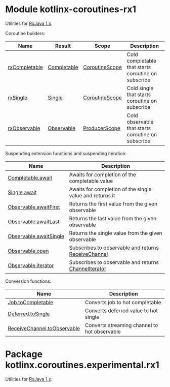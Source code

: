 # Module kotlinx-coroutines-rx1

Utilities for [RxJava 1.x](https://github.com/ReactiveX/RxJava/tree/1.x).

Coroutine builders:

| **Name**        | **Result**                    | **Scope**        | **Description**
| --------------- | ----------------------------- | ---------------- | ---------------
| [rxCompletable] | [Completable][rx.Completable] | [CoroutineScope] | Cold completable that starts coroutine on subscribe
| [rxSingle]      | [Single][rx.Single]           | [CoroutineScope] | Cold single that starts coroutine on subscribe
| [rxObservable]  | [Observable][rx.Observable]   | [ProducerScope]  | Cold observable that starts coroutine on subscribe

Suspending extension functions and suspending iteration:

| **Name** | **Description**
| -------- | ---------------
| [Completable.await][rx.Completable.await] | Awaits for completion of the completable value 
| [Single.await][rx.Single.await] | Awaits for completion of the single value and returns it 
| [Observable.awaitFirst][rx.Observable.awaitFirst] | Returns the first value from the given observable
| [Observable.awaitLast][rx.Observable.awaitFirst] | Returns the last value from the given observable
| [Observable.awaitSingle][rx.Observable.awaitSingle] | Returns the single value from the given observable
| [Observable.open][rx.Observable.open] | Subscribes to observable and returns [ReceiveChannel] 
| [Observable.iterator][rx.Observable.iterator] | Subscribes to observable and returns [ChannelIterator]

Conversion functions:

| **Name** | **Description**
| -------- | ---------------
| [Job.toCompletable][kotlinx.coroutines.experimental.Job.toCompletable] | Converts job to hot completable
| [Deferred.toSingle][kotlinx.coroutines.experimental.Deferred.toSingle] | Converts deferred value to hot single
| [ReceiveChannel.toObservable][kotlinx.coroutines.experimental.channels.ReceiveChannel.toObservable] | Converts streaming channel to hot observable

<!--- SITE_ROOT https://kotlin.github.io/kotlinx.coroutines/kotlinx-coroutines-core -->
<!--- DOCS_ROOT kotlinx-coroutines-core/target/dokka/kotlinx-coroutines-core -->
<!--- INDEX kotlinx.coroutines.experimental -->
[CoroutineScope]: https://kotlin.github.io/kotlinx.coroutines/kotlinx-coroutines-core/kotlinx.coroutines.experimental/-coroutine-scope/index.html
<!--- INDEX kotlinx.coroutines.experimental.channels -->
[ProducerScope]: https://kotlin.github.io/kotlinx.coroutines/kotlinx-coroutines-core/kotlinx.coroutines.experimental.channels/-producer-scope/index.html
[ReceiveChannel]: https://kotlin.github.io/kotlinx.coroutines/kotlinx-coroutines-core/kotlinx.coroutines.experimental.channels/-receive-channel/index.html
[ChannelIterator]: https://kotlin.github.io/kotlinx.coroutines/kotlinx-coroutines-core/kotlinx.coroutines.experimental.channels/-channel-iterator/index.html
<!--- SITE_ROOT https://kotlin.github.io/kotlinx.coroutines/kotlinx-coroutines-rx1 -->
<!--- DOCS_ROOT kotlinx-coroutines-rx1/target/dokka/kotlinx-coroutines-rx1 -->
<!--- INDEX kotlinx.coroutines.experimental.rx1 -->
[rxCompletable]: https://kotlin.github.io/kotlinx.coroutines/kotlinx-coroutines-rx1/kotlinx.coroutines.experimental.rx1/rx-completable.html
[rx.Completable]: https://kotlin.github.io/kotlinx.coroutines/kotlinx-coroutines-rx1/kotlinx.coroutines.experimental.rx1/rx.-completable/index.html
[rxSingle]: https://kotlin.github.io/kotlinx.coroutines/kotlinx-coroutines-rx1/kotlinx.coroutines.experimental.rx1/rx-single.html
[rx.Single]: https://kotlin.github.io/kotlinx.coroutines/kotlinx-coroutines-rx1/kotlinx.coroutines.experimental.rx1/rx.-single/index.html
[rxObservable]: https://kotlin.github.io/kotlinx.coroutines/kotlinx-coroutines-rx1/kotlinx.coroutines.experimental.rx1/rx-observable.html
[rx.Observable]: https://kotlin.github.io/kotlinx.coroutines/kotlinx-coroutines-rx1/kotlinx.coroutines.experimental.rx1/rx.-observable/index.html
[rx.Completable.await]: https://kotlin.github.io/kotlinx.coroutines/kotlinx-coroutines-rx1/kotlinx.coroutines.experimental.rx1/await.html
[rx.Single.await]: https://kotlin.github.io/kotlinx.coroutines/kotlinx-coroutines-rx1/kotlinx.coroutines.experimental.rx1/await.html
[rx.Observable.awaitFirst]: https://kotlin.github.io/kotlinx.coroutines/kotlinx-coroutines-rx1/kotlinx.coroutines.experimental.rx1/await-first.html
[rx.Observable.awaitSingle]: https://kotlin.github.io/kotlinx.coroutines/kotlinx-coroutines-rx1/kotlinx.coroutines.experimental.rx1/await-single.html
[rx.Observable.open]: https://kotlin.github.io/kotlinx.coroutines/kotlinx-coroutines-rx1/kotlinx.coroutines.experimental.rx1/open.html
[rx.Observable.iterator]: https://kotlin.github.io/kotlinx.coroutines/kotlinx-coroutines-rx1/kotlinx.coroutines.experimental.rx1/iterator.html
[kotlinx.coroutines.experimental.Job.toCompletable]: https://kotlin.github.io/kotlinx.coroutines/kotlinx-coroutines-rx1/kotlinx.coroutines.experimental.rx1/to-completable.html
[kotlinx.coroutines.experimental.Deferred.toSingle]: https://kotlin.github.io/kotlinx.coroutines/kotlinx-coroutines-rx1/kotlinx.coroutines.experimental.rx1/to-single.html
[kotlinx.coroutines.experimental.channels.ReceiveChannel.toObservable]: https://kotlin.github.io/kotlinx.coroutines/kotlinx-coroutines-rx1/kotlinx.coroutines.experimental.rx1/to-observable.html
<!--- END -->

# Package kotlinx.coroutines.experimental.rx1

Utilities for [RxJava 1.x](https://github.com/ReactiveX/RxJava/tree/1.x).
